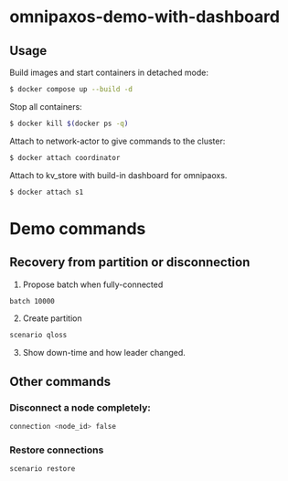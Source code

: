# omnipaxos-demo-with-dashboard
## Usage
Build images and start containers in detached mode:
```bash
$ docker compose up --build -d
```
Stop all containers:
```bash
$ docker kill $(docker ps -q)
```
Attach to network-actor to give commands to the cluster:
```bash
$ docker attach coordinator
```

Attach to kv_store with build-in dashboard for omnipaoxs.

```bash
$ docker attach s1
```

# Demo commands

## Recovery from partition or disconnection
1. Propose batch when fully-connected
```bash
batch 10000
```
2. Create partition
```bash
scenario qloss
```
3. Show down-time and how leader changed.

## Other commands
### Disconnect a node completely:
```bash
connection <node_id> false
```

### Restore connections
```bash
scenario restore
```
